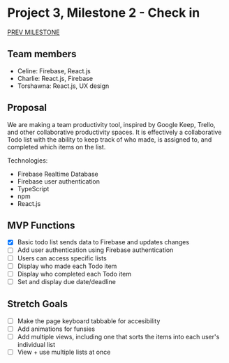 # Project 3, Milestone 2 - Check in

[PREV MILESTONE](milestone1.md)
<!-- [NEXT MILESTONE](milestone3.md) -->

## Team members

- Celine: Firebase, React.js
- Charlie: React.js, Firebase
- Torshawna: React.js, UX design

## Proposal

We are making a team productivity tool, inspired by Google Keep, Trello, and other collaborative productivity spaces. It is effectively a collaborative Todo list with the ability to keep track of who made, is assigned to, and completed which items on the list.

Technologies:

- Firebase Realtime Database
- Firebase user authentication
- TypeScript
- npm
- React.js

## MVP Functions

- [x] Basic todo list sends data to Firebase and updates changes
- [ ] Add user authentication using Firebase authentication
- [ ] Users can access specific lists
- [ ] Display who made each Todo item
- [ ] Display who completed each Todo item
- [ ] Set and display due date/deadline

## Stretch Goals

- [ ] Make the page keyboard tabbable for accesibility
- [ ] Add animations for funsies
- [ ] Add multiple views, including one that sorts the items into each user's individual list
- [ ] View + use multiple lists at once
